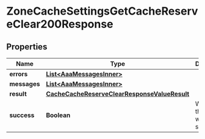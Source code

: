 

# ZoneCacheSettingsGetCacheReserveClear200Response


## Properties

| Name | Type | Description | Notes |
|------------ | ------------- | ------------- | -------------|
|**errors** | [**List&lt;AaaMessagesInner&gt;**](AaaMessagesInner.md) |  |  |
|**messages** | [**List&lt;AaaMessagesInner&gt;**](AaaMessagesInner.md) |  |  |
|**result** | [**CacheCacheReserveClearResponseValueResult**](CacheCacheReserveClearResponseValueResult.md) |  |  |
|**success** | **Boolean** | Whether the API call was successful |  |



